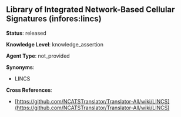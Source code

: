 [//]: # (DO NOT MANUALLY EDIT THIS FILE. IT IS GENERATED FROM A TEMPLATE.)

## Library of Integrated Network-Based Cellular Signatures (infores:lincs)

**Status**: released
  
**Knowledge Level**: knowledge_assertion
  
**Agent Type**: not_provided

**Synonyms**:

- LINCS

**Cross References**:

- [https://github.com/NCATSTranslator/Translator-All/wiki/LINCS](https://github.com/NCATSTranslator/Translator-All/wiki/LINCS)

